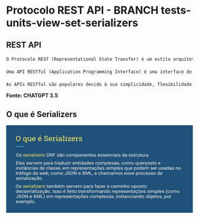 # Protocolo REST API - BRANCH tests-units-view-set-serializers   

## REST API 

```txt
O Protocolo REST (Representational State Transfer) é um estilo arquitetural amplamente utilizado para projetar redes de comunicação na web. Ele define um conjunto de restrições e princípios para o design de serviços web que são simples, escaláveis e eficientes.

Uma API RESTful (Application Programming Interface) é uma interface de programação de aplicativos que segue os princípios do REST. Isso significa que ela usa os métodos HTTP (GET, POST, PUT, DELETE, etc.) para acessar e manipular recursos, utilizando URLs para identificar esses recursos.

As APIs RESTful são populares devido à sua simplicidade, flexibilidade e facilidade de escalabilidade. Elas são amplamente adotadas para o desenvolvimento de aplicativos web, serviços web e integração de sistemas, permitindo a comunicação entre diferentes sistemas de forma eficiente e interoperável.
```

**Fonte: CHATGPT 3.5**

## O que é Serializers

![alt text](image.png)